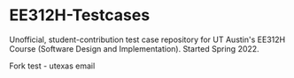 # EE312H-Testcases
Unofficial, student-contribution test case repository for UT Austin's EE312H Course (Software Design and Implementation). Started Spring 2022.

Fork test - utexas email
